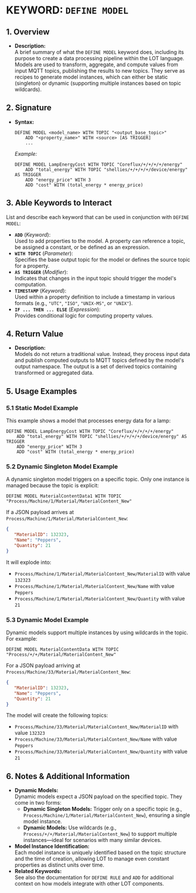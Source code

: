 
# KEYWORD: `DEFINE MODEL`

## 1. Overview
- **Description:**  
  A brief summary of what the `DEFINE MODEL` keyword does, including its purpose to create a data processing pipeline within the LOT language. Models are used to transform, aggregate, and compute values from input MQTT topics, publishing the results to new topics. They serve as recipes to generate model instances, which can either be static (singleton) or dynamic (supporting multiple instances based on topic wildcards).

## 2. Signature
- **Syntax:**  
  ```lot
  DEFINE MODEL <model_name> WITH TOPIC "<output_base_topic>"
      ADD "<property_name>" WITH <source> [AS TRIGGER]
      ...
  ```
  *Example:*  
  ```lot
  DEFINE MODEL LampEnergyCost WITH TOPIC "Coreflux/+/+/+/+/energy"
      ADD "total_energy" WITH TOPIC "shellies/+/+/+/+/device/energy" AS TRIGGER
      ADD "energy_price" WITH 3
      ADD "cost" WITH (total_energy * energy_price)
  ```

## 3. Able Keywords to Interact
List and describe each keyword that can be used in conjunction with `DEFINE MODEL`:
- **`ADD`** (*Keyword*):  
  Used to add properties to the model. A property can reference a topic, be assigned a constant, or be defined as an expression.
- **`WITH TOPIC`** (*Parameter*):  
  Specifies the base output topic for the model or defines the source topic for a property.
- **`AS TRIGGER`** (*Modifier*):  
  Indicates that changes in the input topic should trigger the model's computation.
- **`TIMESTAMP`** (*Keyword*):  
  Used within a property definition to include a timestamp in various formats (e.g., `"UTC"`, `"ISO"`, `"UNIX-MS"`, or `"UNIX"`).
- **`IF ... THEN ... ELSE`** (*Expression*):  
  Provides conditional logic for computing property values.

## 4. Return Value
- **Description:**  
  Models do not return a traditional value. Instead, they process input data and publish computed outputs to MQTT topics defined by the model's output namespace. The output is a set of derived topics containing transformed or aggregated data.

## 5. Usage Examples

### 5.1 Static Model Example
This example shows a model that processes energy data for a lamp:
```lot
DEFINE MODEL LampEnergyCost WITH TOPIC "Coreflux/+/+/+/+/energy"
    ADD "total_energy" WITH TOPIC "shellies/+/+/+/+/device/energy" AS TRIGGER
    ADD "energy_price" WITH 3
    ADD "cost" WITH (total_energy * energy_price)
```

### 5.2 Dynamic Singleton Model Example
A dynamic singleton model triggers on a specific topic. Only one instance is managed because the topic is explicit:
```lot
DEFINE MODEL MaterialContentData1 WITH TOPIC "Process/Machine/1/Material/MaterialContent_New"
```
If a JSON payload arrives at `Process/Machine/1/Material/MaterialContent_New`:
```json
{
   "MaterialID": 132323,
   "Name": "Peppers",
   "Quantity": 21
}
```
It will explode into:
- `Process/Machine/1/Material/MaterialContent_New/MaterialID` with value `132323`
- `Process/Machine/1/Material/MaterialContent_New/Name` with value `Peppers`
- `Process/Machine/1/Material/MaterialContent_New/Quantity` with value `21`

### 5.3 Dynamic Model Example
Dynamic models support multiple instances by using wildcards in the topic. For example:
```lot
DEFINE MODEL MaterialContentData WITH TOPIC "Process/+/+/Material/MaterialContent_New"
```
For a JSON payload arriving at `Process/Machine/33/Material/MaterialContent_New`:
```json
{
   "MaterialID": 132323,
   "Name": "Peppers",
   "Quantity": 21
}
```
The model will create the following topics:
- `Process/Machine/33/Material/MaterialContent_New/MaterialID` with value `132323`
- `Process/Machine/33/Material/MaterialContent_New/Name` with value `Peppers`
- `Process/Machine/33/Material/MaterialContent_New/Quantity` with value `21`

## 6. Notes & Additional Information
- **Dynamic Models:**  
  Dynamic models expect a JSON payload on the specified topic. They come in two forms:
  - **Dynamic Singleton Models:** Trigger only on a specific topic (e.g., `Process/Machine/1/Material/MaterialContent_New`), ensuring a single model instance.
  - **Dynamic Models:** Use wildcards (e.g., `Process/+/+/Material/MaterialContent_New`) to support multiple instances—ideal for scenarios with many similar devices.
- **Model Instance Identification:**  
  Each model instance is uniquely identified based on the topic structure and the time of creation, allowing LOT to manage even constant properties as distinct units over time.
- **Related Keywords:**  
  See also the documentation for `DEFINE RULE` and `ADD` for additional context on how models integrate with other LOT components.
